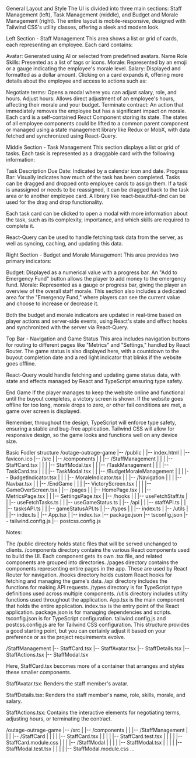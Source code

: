 General Layout and Style
The UI is divided into three main sections: Staff Management (left), Task Management (middle), and Budget and Morale Management (right). The entire layout is mobile-responsive, designed with Tailwind CSS's utility classes, offering a sleek and modern look.

Left Section - Staff Management
This area shows a list or grid of cards, each representing an employee. Each card contains:

Avatar: Generated using AI or selected from predefined avatars.
Name
Role
Skills: Presented as a list of tags or icons.
Morale: Represented by an emoji or a gauge indicating the employee's morale level.
Salary: Displayed and formatted as a dollar amount.
Clicking on a card expands it, offering more details about the employee and access to actions such as:

Negotiate terms: Opens a modal where you can adjust salary, role, and hours.
Adjust hours: Allows direct adjustment of an employee's hours, affecting their morale and your budget.
Terminate contract: An action that immediately removes the employee but has a significant impact on morale.
Each card is a self-contained React Component storing its state. The states of all employee components could be lifted to a common parent component or managed using a state management library like Redux or MobX, with data fetched and synchronized using React-Query.

Middle Section - Task Management
This section displays a list or grid of tasks. Each task is represented as a draggable card with the following information:

Task Description
Due Date: Indicated by a calendar icon and date.
Progress Bar: Visually indicates how much of the task has been completed.
Tasks can be dragged and dropped onto employee cards to assign them. If a task is unassigned or needs to be reassigned, it can be dragged back to the task area or to another employee card. A library like react-beautiful-dnd can be used for the drag and drop functionality.

Each task card can be clicked to open a modal with more information about the task, such as its complexity, importance, and which skills are required to complete it.

React-Query can be used to handle fetching task data from the server, as well as syncing, caching, and updating this data.

Right Section - Budget and Morale Management
This area provides two primary indicators:

Budget: Displayed as a numerical value with a progress bar. An "Add to Emergency Fund" button allows the player to add money to the emergency fund.
Morale: Represented as a gauge or progress bar, giving the player an overview of the overall staff morale.
This section also includes a dedicated area for the "Emergency Fund," where players can see the current value and choose to increase or decrease it.

Both the budget and morale indicators are updated in real-time based on player actions and server-side events, using React's state and effect hooks and synchronized with the server via React-Query.

Top Bar - Navigation and Game Status
This area includes navigation buttons for routing to different pages like "Metrics" and "Settings," handled by React Router. The game status is also displayed here, with a countdown to the buyout completion date and a red light indicator that blinks if the website goes offline.

React-Query would handle fetching and updating game status data, with state and effects managed by React and TypeScript ensuring type safety.

End Game
If the player manages to keep the website online and functional until the buyout completes, a victory screen is shown. If the website goes offline for too long, morale drops to zero, or other fail conditions are met, a game over screen is displayed.

Remember, throughout the design, TypeScript will enforce type safety, ensuring a stable and bug-free application. Tailwind CSS will allow for responsive design, so the game looks and functions well on any device size.


Basic Fodler structure
/outage-outrage-game
|-- /public
|   |-- index.html
|   |-- favicon.ico
|-- /src
|   |-- /components
|   |   |-- /StaffManagement
|   |   |   |-- StaffCard.tsx
|   |   |   |-- StaffModal.tsx
|   |   |-- /TaskManagement
|   |   |   |-- TaskCard.tsx
|   |   |   |-- TaskModal.tsx
|   |   |-- /BudgetMoraleManagement
|   |   |   |-- BudgetIndicator.tsx
|   |   |   |-- MoraleIndicator.tsx
|   |   |-- /Navigation
|   |   |   |-- Navbar.tsx
|   |   |-- /EndGame
|   |   |   |-- VictoryScreen.tsx
|   |   |   |-- GameOverScreen.tsx
|   |-- /pages
|   |   |-- HomePage.tsx
|   |   |-- MetricsPage.tsx
|   |   |-- SettingsPage.tsx
|   |-- /hooks
|   |   |-- useFetchStaff.ts
|   |   |-- useFetchTasks.ts
|   |   |-- useGameStatus.ts
|   |-- /api
|   |   |-- staffAPI.ts
|   |   |-- tasksAPI.ts
|   |   |-- gameStatusAPI.ts
|   |-- /types
|   |   |-- index.ts
|   |-- /utils
|   |   |-- index.ts
|   |-- App.tsx
|   |-- index.tsx
|-- package.json
|-- tsconfig.json
|-- tailwind.config.js
|-- postcss.config.js

Notes:

The /public directory holds static files that will be served unchanged to clients.
/components directory contains the various React components used to build the UI. Each component gets its own .tsx file, and related components are grouped into directories.
/pages directory contains the components representing entire pages in the app. These are used by React Router for navigation.
/hooks directory holds custom React hooks for fetching and managing the game's data.
/api directory includes the functions for making API requests.
/types directory is for TypeScript type definitions used across multiple components.
/utils directory includes utility functions used throughout the application.
App.tsx is the main component that holds the entire application.
index.tsx is the entry point of the React application.
package.json is for managing dependencies and scripts.
tsconfig.json is for TypeScript configuration.
tailwind.config.js and postcss.config.js are for Tailwind CSS configuration.
This structure provides a good starting point, but you can certainly adjust it based on your preference or as the project requirements evolve.


/StaffManagement
|-- StaffCard.tsx
|-- StaffAvatar.tsx
|-- StaffDetails.tsx
|-- StaffActions.tsx
|-- StaffModal.tsx

Here, StaffCard.tsx becomes more of a container that arranges and styles these smaller components.

StaffAvatar.tsx: Renders the staff member's avatar.

StaffDetails.tsx: Renders the staff member's name, role, skills, morale, and salary.

StaffActions.tsx: Contains the interactive elements for negotiating terms, adjusting hours, or terminating the contract.



/outage-outrage-game
|-- /src
|   |-- /components
|   |   |-- /StaffManagement
|   |   |   |-- /StaffCard
|   |   |   |   |-- StaffCard.tsx
|   |   |   |   |-- StaffCard.test.tsx
|   |   |   |   |-- StaffCard.module.css
|   |   |   |-- /StaffModal
|   |   |   |   |-- StaffModal.tsx
|   |   |   |   |-- StaffModal.test.tsx
|   |   |   |   |-- StaffModal.module.css
...
